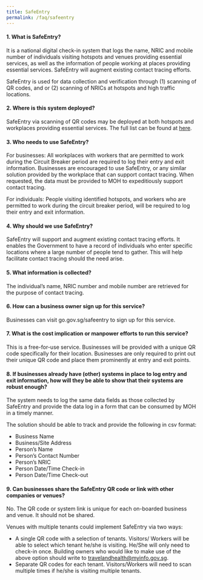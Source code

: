 ```yaml
---
title: SafeEntry
permalink: /faq/safeentry
---
```


#### **1. What is SafeEntry?**
It is a national digital check-in system that logs the name, NRIC and mobile number of individuals visiting hotspots and venues providing essential services, as well as the information of people working at places providing essential services. SafeEntry will augment existing contact tracing efforts.

SafeEntry is used for data collection and verification through (1) scanning of QR codes, and or (2) scanning of NRICs at hotspots and high traffic locations.

#### **2. Where is this system deployed?**
SafeEntry via scanning of QR codes may be deployed at both hotspots and workplaces providing essential services. The full list can be found at <a href="https://covid.gobusiness.gov.sg/essentialservices" target="_blank">here</a>.

#### **3. Who needs to use SafeEntry?**
For businesses: All workplaces with workers that are permitted to work during the Circuit Breaker period are required to log their entry and exit information. Businesses are encouraged to use SafeEntry, or any similar solution provided by the workplace that can support contact tracing. When requested, the data must be provided to MOH to expeditiously support contact tracing.

For individuals: People visiting identified hotspots, and workers who are permitted to work during the circuit breaker period, will be required to log their entry and exit information.

#### **4. Why should we use SafeEntry?**
SafeEntry will support and augment existing contact tracing efforts. It enables the Government to have a record of individuals who enter specific locations where a large number of people tend to gather. This will help facilitate contact tracing should the need arise.

#### **5. What information is collected?**
The individual’s name, NRIC number and mobile number are retrieved for the purpose of contact tracing.

#### **6. How can a business owner sign up for this service?**
Businesses can visit go.gov.sg/safeentry to sign up for this service.

#### **7. What is the cost implication or manpower efforts to run this service?**
This is a free-for-use service. Businesses will be provided with a unique QR code specifically for their location. Businesses are only required to print out their unique QR code and place them prominently at entry and exit points.

#### **8. If businesses already have (other) systems in place to log entry and exit information, how will they be able to show that their systems are robust enough?**
The system needs to log the same data fields as those collected by SafeEntry and provide the data log in a form that can be consumed by MOH in a timely manner.

The solution should be able to track and provide the following in csv format:
- Business Name
- Business/Site Address
- Person’s Name
- Person’s Contact Number
- Person’s NRIC
- Person Date/Time Check-in
- Person Date/Time Check-out

#### **9. Can businesses share the SafeEntry QR code or link with other companies or venues?**
No. The QR code or system link is unique for each on-boarded business and venue. It should not be shared.

Venues with multiple tenants could implement SafeEntry via two ways:
- A single QR code with a selection of tenants. Visitors/ Workers will be able to select which tenant he/she is visiting. He/She will only need to check-in once. Building owners who would like to make use of the above option should write to <a href = "mailto: travelandhealth@myinfo.gov.sg">travelandhealth@myinfo.gov.sg</a>.
- Separate QR codes for each tenant. Visitors/Workers will need to scan multiple times if he/she is visiting multiple tenants.
